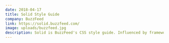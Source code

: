 ```yaml
---
date: 2018-04-17
title: Solid Style Guide
company: BuzzFeed
link: https://solid.buzzfeed.com/
image: uploads/buzzfeed.jpg
description: Solid is BuzzFeed's CSS style guide. Influenced by frameworks like Basscss, Solid uses immutable, atomic CSS classes to rapidly prototype and develop features.
---
```

